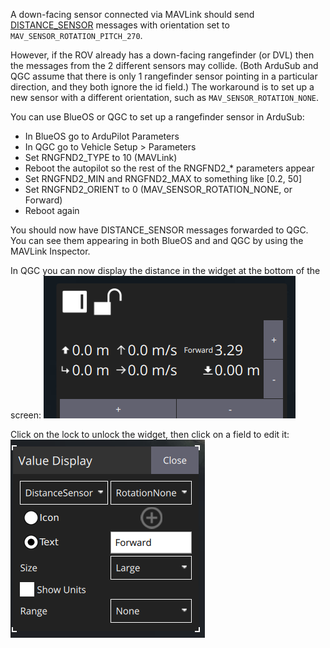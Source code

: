 A down-facing sensor connected via MAVLink should send [DISTANCE_SENSOR](https://mavlink.io/en/messages/common.html#DISTANCE_SENSOR) messages
with orientation set to `MAV_SENSOR_ROTATION_PITCH_270`.

However, if the ROV already has a down-facing rangefinder (or DVL) then the messages from the 2 different sensors may
collide. (Both ArduSub and QGC assume that there is only 1 rangefinder sensor pointing in a particular direction,
and they both ignore the id field.) The workaround is to set up a new sensor with a different orientation, such as
`MAV_SENSOR_ROTATION_NONE`.

You can use BlueOS or QGC to set up a rangefinder sensor in ArduSub: 
* In BlueOS go to ArduPilot Parameters
* In QGC go to Vehicle Setup > Parameters
* Set RNGFND2_TYPE to 10 (MAVLink)
* Reboot the autopilot so the rest of the RNGFND2_* parameters appear
* Set RNGFND2_MIN and RNGFND2_MAX to something like [0.2, 50]
* Set RNGFND2_ORIENT to 0 (MAV_SENSOR_ROTATION_NONE, or Forward)
* Reboot again

You should now have DISTANCE_SENSOR messages forwarded to QGC. You can see them appearing
in both BlueOS and and QGC by using the MAVLink Inspector.

In QGC you can now display the distance in the widget at the bottom of the screen:
![qgc_display_widget.png](qgc_display_widget.png)

Click on the lock to unlock the widget, then click on a field to edit it:
![qgc_value_display](qgc_value_display.png)
